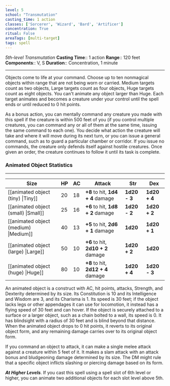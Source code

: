 ```yaml
---
level: 5
school: "Transmutation"
casting_time: 1 action
classes: ['Sorcerer', 'Wizard', 'Bard', 'Artificer']
concentration: True
ritual: False
areaTags: [multi-target]
tags: spell
---
```


_5th-level Transmutation_
**Casting Time**:: 1 action
**Range**:: 120 feet
**Components**:: V, S
**Duration**:: Concentration, 1 minute

---

Objects come to life at your command. Choose up to ten nonmagical objects within range that are not being worn or carried. Medium targets count as two objects, Large targets count as four objects, Huge targets count as eight objects. You can't animate any object larger than Huge. Each target animates and becomes a creature under your control until the spell ends or until reduced to 0 hit points.

As a bonus action, you can mentally command any creature you made with this spell if the creature is within 500 feet of you (if you control multiple creatures, you can command any or all of them at the same time, issuing the same command to each one). You decide what action the creature will take and where it will move during its next turn, or you can issue a general command, such as to guard a particular chamber or corridor. If you issue no commands, the creature only defends itself against hostile creatures. Once given an order, the creature continues to follow it until its task is complete.

### Animated Object Statistics
---
|Size|HP|AC|Attack|Str|Dex|
|----|---|---|--------|---|---|
|[[animated object (tiny) \|Tiny]]|20|18|**+8** to hit, **1d4 + 4** damage|**1d20 - 3**|**1d20 + 4**|
|[[animated object (small) \|Small]]|25|16|**+6** to hit, **1d8 + 2** damage|**1d20 - 2**|**1d20 + 2**|
|[[animated object (medium) \|Medium]]|40|13|**+5** to hit, **2d6 + 1** damage|**1d20**|**1d20 + 1**|
|[[animated object (large) \|Large]]|50|10|**+6** to hit, **2d10 + 2** damage|**1d20 + 2**|**1d20**|
|[[animated object (huge) \|Huge]]|80|10|**+8** to hit, **2d12 + 4** damage|**1d20 + 4**|**1d20 - 3**|
An animated object is a construct with AC, hit points, attacks, Strength, and Dexterity determined by its size. Its Constitution is 10 and its Intelligence and Wisdom are 3, and its Charisma is 1. Its speed is 30 feet; if the object lacks legs or other appendages it can use for locomotion, it instead has a flying speed of 30 feet and can hover. If the object is securely attached to a surface or a larger object, such as a chain bolted to a wall, its speed is 0. It has blindsight with a radius of 30 feet and is blind beyond that distance. When the animated object drops to 0 hit points, it reverts to its original object form, and any remaining damage carries over to its original object form.

If you command an object to attack, it can make a single melee attack against a creature within 5 feet of it. It makes a slam attack with an attack bonus and bludgeoning damage determined by its size. The DM might rule that a specific object inflicts slashing or piercing damage based on its form.


**_At Higher Levels_**. If you cast this spell using a spell slot of 6th level or higher, you can animate two additional objects for each slot level above 5th.


